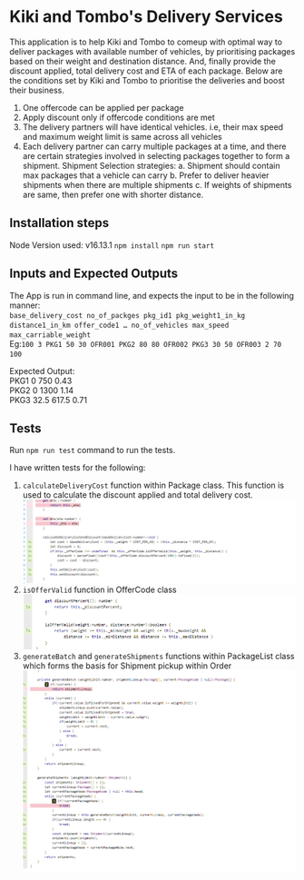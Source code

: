 
  # Kiki and Tombo's Delivery Services 
  This application is to help Kiki and Tombo to 
  comeup with optimal way to deliver packages with available number of vehicles, 
  by prioritising packages based on their weight and destination distance.
  And, finally provide the discount applied, total delivery cost and ETA of each package.
  Below are the conditions set by Kiki and Tombo to prioritise the deliveries and boost their business.
  1. One offercode can be applied per package
  2. Apply discount only if offercode conditions are met
  3. The delivery partners will have identical vehicles. i.e, their max speed and maximum weight limit is same across all vehicles
  4. Each delivery partner can carry multiple packages at a time, and there are certain strategies involved in selecting packages together to form a shipment.
     Shipment Selection strategies:
     a. Shipment should contain max packages that a vehicle can carry
     b. Prefer to deliver heavier shipments when there are multiple shipments
     c. If weights of shipments are same, then prefer one with shorter distance.
    
  ## Installation steps
  Node Version used: v16.13.1
  `npm install`
  `npm run start`

  
  ## Inputs and Expected Outputs
  The App is run in command line, and expects the input to be in the following manner:   
    ```base_delivery_cost no_of_packges
    pkg_id1 pkg_weight1_in_kg distance1_in_km offer_code1
    …
    no_of_vehicles max_speed max_carriable_weight```             
    Eg:```100 3 PKG1 50 30 OFR001 PKG2 80 80 OFR002 PKG3 30 50 OFR003 2 70 100```

  Expected Output:        
    PKG1 0 750 0.43 <br> 
    PKG2 0 1300 1.14<br>
    PKG3 32.5 617.5 0.71<br>

      
  ## Tests  
   Run `npm run test` command to run the tests.
   
  I have written tests for the following:                  
   1. `calculateDeliveryCost` function within Package class. This function is used to calculate the discount applied and total delivery cost.
    ![Getting Started](./PackageTest.png)
  2. `isOfferValid` function in OfferCode class
    ![Getting Started](./OfferCodeTest.png)
  3. `generateBatch` and  `generateShipments` functions within PackageList class which forms the basis for Shipment pickup within Order
    ![Getting Started](./PackageListTest.png)

